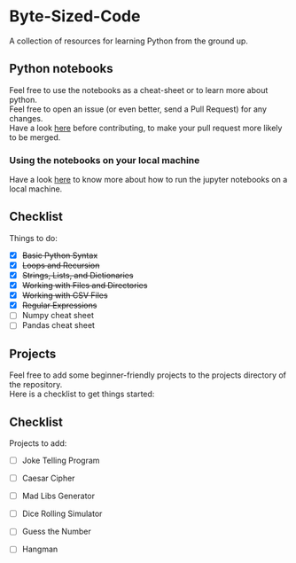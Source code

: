 # Byte-Sized-Code
A collection of resources for learning Python from the ground up.

## Python notebooks

Feel free to use the notebooks as a cheat-sheet or to learn more about python.  
Feel free to open an issue (or even better, send a Pull Request) for any changes.  
Have a look [here](https://github.com/aceking007/Byte-Sized-Code/blob/master/CONTRIBUTING.md) before contributing, to make your pull request more likely to be merged.

### Using the notebooks on your local machine

Have a look [here](https://github.com/aceking007/Byte-Sized-Code/blob/master/LOCAL_USE.md) to know more about how to run the jupyter notebooks on a local machine.

## Checklist
Things to do:  
- [x] ~~Basic Python Syntax~~
- [x] ~~Loops and Recursion~~
- [x] ~~Strings, Lists, and Dictionaries~~
- [x] ~~Working with Files and Directories~~
- [x] ~~Working with CSV Files~~
- [x] ~~Regular Expressions~~
- [ ] Numpy cheat sheet
- [ ] Pandas cheat sheet

## Projects

Feel free to add some beginner-friendly projects to the projects directory of the repository.  
Here is a checklist to get things started:

## Checklist
Projects to add:
- [ ] Joke Telling Program
- [ ] Caesar Cipher
- [ ] Mad Libs Generator
- [ ] Dice Rolling Simulator
- [ ] Guess the Number
- [ ] Hangman

